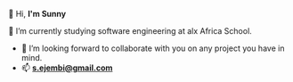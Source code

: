 👋 Hi, **I'm Sunny**

<!--am intrested in ...-->

🌱 I’m currently studying software engineering at alx Africa School.
- 💞️ I’m looking forward to collaborate with you on any project you have in mind.
- 📫  **s.ejembi@gmail.com**
